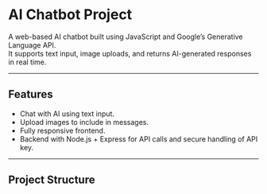 # AI Chatbot Project

A web-based AI chatbot built using JavaScript and Google’s Generative Language API.  
It supports text input, image uploads, and returns AI-generated responses in real time.

---

## **Features**

- Chat with AI using text input.
- Upload images to include in messages.
- Fully responsive frontend.
- Backend with Node.js + Express for API calls and secure handling of API key.

---

## **Project Structure**

